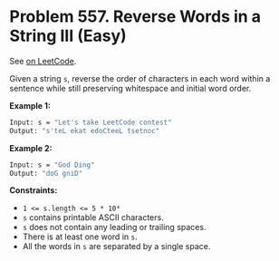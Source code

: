 Problem 557. Reverse Words in a String III (Easy)
=================================================

See [on LeetCode](https://leetcode.com/problems/reverse-words-in-a-string-iii/).

Given a string `s`, reverse the order of characters in each word within a sentence while still preserving whitespace and initial word order.

**Example 1:**

```bash
Input: s = "Let's take LeetCode contest"
Output: "s'teL ekat edoCteeL tsetnoc"
```

**Example 2:**

```bash
Input: s = "God Ding"
Output: "doG gniD"
```

**Constraints:**

* `1 <= s.length <= 5 * 10⁴`
* `s` contains printable ASCII characters.
* `s` does not contain any leading or trailing spaces.
* There is at least one word in `s`.
* All the words in `s` are separated by a single space.

